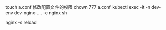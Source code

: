 touch a.conf
修改配置文件的权限
chown 777 a.conf
kubectl exec -it -n dev-env dev-nginx-.... -c nginx sh

nginx -s reload